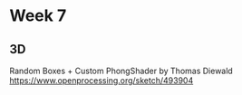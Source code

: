 # Week 7

## 3D
Random Boxes + Custom PhongShader by Thomas Diewald https://www.openprocessing.org/sketch/493904
